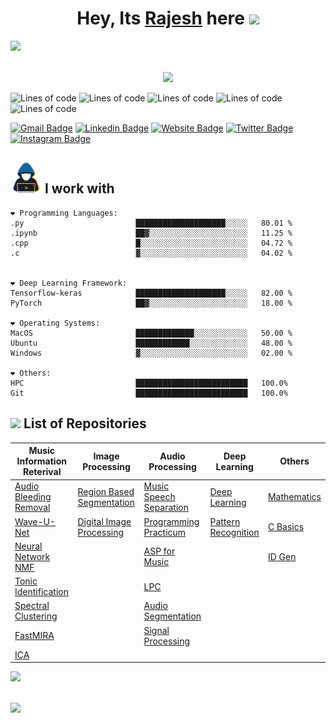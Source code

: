 
<p align="center">
  <h1 align="center">Hey, Its <a href="https://sites.google.com/view/rajesh-r/">Rajesh</a> here <img src="https://media.giphy.com/media/hvRJCLFzcasrR4ia7z/giphy.gif" width="35"></h1>
</p>


<img src="https://user-images.githubusercontent.com/73097560/115834477-dbab4500-a447-11eb-908a-139a6edaec5c.gif"><br><br>


<p align="center">
  <a href="https://github.com/DenverCoder1/readme-typing-svg"><img src="https://readme-typing-svg.herokuapp.com?font=Time+New+Roman&color=cyan&size=25&center=true&vCenter=true&width=600&height=100&lines=வணக்கம்+உலகம்+&hearts;++;Studying+MS+by+Research+@+IIT+Mandi;Signal+Processing+and+Deep+Learning;Love+for+Math+and+AI+&hearts"></a>
</p>


![Lines of code](https://img.shields.io/badge/Am%20currently%20working%20on-Music%20Source%20Separation%20research%20problem-blue)
![Lines of code](https://img.shields.io/badge/Along%20with%20the-leakage%20removal%20in%20music%20signal-blue)
![Lines of code](https://img.shields.io/badge/I%20love%20to%20work%20on-Audio/Music,%20Images-blue)
![Lines of code](https://img.shields.io/badge/or%20any%20mathematically%20inclined-signal%20processing%20problems-blue)
![Lines of code](https://img.shields.io/badge/Am%20currently%20open%20for-Research%20Internship%20oppurtunities-blue)


[![Gmail Badge](https://img.shields.io/badge/-Personal%20Mail-c14438?style=flat&logo=Gmail&logoColor=white&link=mailto:rajesh.krsk@gmail.com)](mailto:rajesh.krsk@gmail.com)
[![Linkedin Badge](https://img.shields.io/badge/-LinkedIn-blue?style=flat&logo=Linkedin&logoColor=white&link=https://www.linkedin.com/in/rajeshrrajeshr/)](https://www.linkedin.com/in/rajeshrrajeshr/)
[![Website Badge](https://img.shields.io/badge/-Portfolio-47CCCC?style=flat&logo=Google-Chrome&logoColor=white&link=https://sites.google.com/view/rajesh-r/)](https://sites.google.com/view/rajesh-r/)
[![Twitter Badge](https://img.shields.io/badge/-Twitter-1ca0f1?style=flat&labelColor=1ca0f1&logo=twitter&logoColor=white&link=https://twitter.com/Rajesh_smartino)](https://twitter.com/Rajesh_smartino)
[![Instagram Badge](https://img.shields.io/badge/-Instagram-purple?style=flat&logo=instagram&logoColor=white&link=https://www.instagram.com/its.mr.zero/)](https://www.instagram.com/its.mr.zero/)
  



## <picture><img src = "https://github.com/0xAbdulKhalid/0xAbdulKhalid/raw/main/assets/mdImages/about_me.gif" width = 50px></picture> **I work with**

<!--START_SECTION:waka-->

```text
❤️ Programming Languages:
.py                         ████████████████████░░░░░   80.01 %      .ipynb                      ██▓░░░░░░░░░░░░░░░░░░░░░░   11.25 %
.cpp                        █░░░░░░░░░░░░░░░░░░░░░░░░   04.72 %      .c                          ▓░░░░░░░░░░░░░░░░░░░░░░░░   04.02 %


❤️ Deep Learning Framework:
Tensorflow-keras            ████████████████████░░░░░   82.00 %
PyTorch                     ██▓░░░░░░░░░░░░░░░░░░░░░░   18.00 %

❤️ Operating Systems:
MacOS                       █████████████░░░░░░░░░░░░   50.00 %
Ubuntu                      ████████████░░░░░░░░░░░░░   48.00 %
Windows                     ▓░░░░░░░░░░░░░░░░░░░░░░░░   02.00 %

❤️ Others:
HPC                         █████████████████████████   100.0%
Git                         █████████████████████████   100.0%
```

<!--END_SECTION:waka-->


## <img src="https://media2.giphy.com/media/QssGEmpkyEOhBCb7e1/giphy.gif?cid=ecf05e47a0n3gi1bfqntqmob8g9aid1oyj2wr3ds3mg700bl&rid=giphy.gif" width ="25"><b> List of Repositories</b>
  
| Music Information Reterival | Image Processing | Audio Processing | Deep Learning | Others |
|------|-----|-----|-----|-----|
|[Audio Bleeding Removal](https://github.com/its-rajesh/Audio-Bleeding-Removal)| [Region Based Segmentation]() | [Music Speech Separation]() | [Deep Learning](https://github.com/its-rajesh/Deep-Learning) | [Mathematics]() |
|[Wave-U-Net]()| [Digital Image Processing]() | [Programming Practicum]() | [Pattern Recognition]()  | [C Basics]() |
|[Neural Network NMF]()|  | [ASP for Music]()  |  | [ID Gen]() |
|[Tonic Identification]()|  | [LPC]() |  |  |
|[Spectral Clustering]()|  | [Audio Segmentation]() |  |  |
|[FastMIRA]()|  | [Signal Processing]()  |  |  |
|[ICA]()|  |  |  |  |

  

<img src="https://user-images.githubusercontent.com/73097560/115834477-dbab4500-a447-11eb-908a-139a6edaec5c.gif"><br><br>



![](https://komarev.com/ghpvc/?username=its-rajesh&color=red&style=for-the-badge&label=VIEWERS+COUNT)
